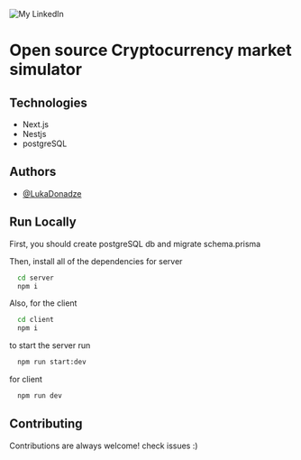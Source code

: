 ![My LinkedIn](https://www.linkpicture.com/q/logo_437.png)
# Open source Cryptocurrency market simulator





## Technologies
- Next.js
- Nestjs
- postgreSQL



## Authors

- [@LukaDonadze](https://www.linkedin.com/in/lukacho/)


## Run Locally


First, you should create postgreSQL db and migrate schema.prisma

Then, install all of the dependencies for server 
```bash
  cd server
  npm i
```

Also, for the client

```bash
  cd client
  npm i
```

to start the server run

```bash
  npm run start:dev
```
for client

```bash
  npm run dev
```


## Contributing

Contributions are always welcome!
check issues :)

